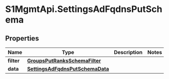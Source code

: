 # S1MgmtApi.SettingsAdFqdnsPutSchema

## Properties
Name | Type | Description | Notes
------------ | ------------- | ------------- | -------------
**filter** | [**GroupsPutRanksSchemaFilter**](GroupsPutRanksSchemaFilter.md) |  | 
**data** | [**SettingsAdFqdnsPutSchemaData**](SettingsAdFqdnsPutSchemaData.md) |  | 


